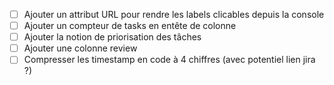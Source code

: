 * [ ] Ajouter un attribut URL pour rendre les labels clicables depuis la console
* [ ] Ajouter un compteur de tasks en entête de colonne
* [ ] Ajouter la notion de priorisation des tâches
* [ ] Ajouter une colonne review
* [ ] Compresser les timestamp en code à 4 chiffres (avec potentiel lien jira ?)
